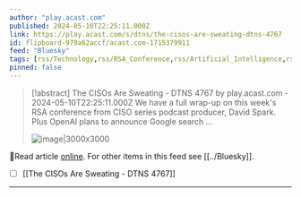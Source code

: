 ```yaml
---
author: "play.acast.com"
published: 2024-05-10T22:25:11.000Z
link: https://play.acast.com/s/dtns/the-cisos-are-sweating-dtns-4767
id: flipboard-979a62accf/acast.com-1715379911
feed: "Bluesky"
tags: [rss/Technology,rss/RSA_Conference,rss/Artificial_Intelligence,rss/Computer_Science,rss/Bluesky]
pinned: false
---
```

> [!abstract] The CISOs Are Sweating - DTNS 4767 by play.acast.com - 2024-05-10T22:25:11.000Z
> We have a full wrap-up on this week's RSA conference from CISO series podcast producer, David Spark. Plus OpenAI plans to announce Google search …
>
> ![image|3000x3000](https://assets.pippa.io/shows/61954547cb03c875f7617118/1715374035500-bdb277bce62f831a0845a69b1430959f.jpeg)

🔗Read article [online](https://play.acast.com/s/dtns/the-cisos-are-sweating-dtns-4767). For other items in this feed see [[../Bluesky]].

- [ ] [[The CISOs Are Sweating - DTNS 4767]]
- - -

